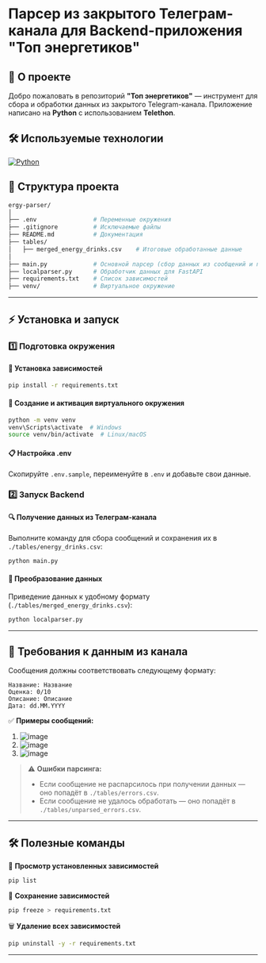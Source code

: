 # Парсер из закрытого Телеграм-канала для Backend-приложения "Топ энергетиков"

## 🚀 О проекте

Добро пожаловать в репозиторий **"Топ энергетиков"** — инструмент для сбора и обработки данных из закрытого Telegram-канала. Приложение написано на **Python** с использованием **Telethon**.

## 🛠 Используемые технологии

[![Python](https://skillicons.dev/icons?i=py)](https://skillicons.dev)

## 📂 Структура проекта

```sh
ergy-parser/
│
├── .env                # Переменные окружения
├── .gitignore          # Исключаемые файлы
├── README.md           # Документация
├── tables/
│   ├── merged_energy_drinks.csv    # Итоговые обработанные данные
│
├── main.py             # Основной парсер (сбор данных из сообщений и преобразование в CSV)
├── localparser.py      # Обработчик данных для FastAPI
├── requirements.txt    # Список зависимостей
├── venv/               # Виртуальное окружение
```

---

## ⚡ Установка и запуск

### 1️⃣ Подготовка окружения

#### 📌 Установка зависимостей
```bash
pip install -r requirements.txt
```

#### 🔧 Создание и активация виртуального окружения
```bash
python -m venv venv
venv\Scripts\activate  # Windows
source venv/bin/activate  # Linux/macOS
```

#### 📋 Настройка .env
Скопируйте `.env.sample`, переименуйте в `.env` и добавьте свои данные.

### 2️⃣ Запуск Backend

#### 🔍 Получение данных из Телеграм-канала
Выполните команду для сбора сообщений и сохранения их в `./tables/energy_drinks.csv`:
```bash
python main.py
```

#### 🔄 Преобразование данных
Приведение данных к удобному формату (`./tables/merged_energy_drinks.csv`):
```bash
python localparser.py
```

---

## 📌 Требования к данным из канала

Сообщения должны соответствовать следующему формату:
```
Название: Название
Оценка: 0/10
Описание: Описание
Дата: dd.MM.YYYY
```

✅ **Примеры сообщений:**
1. ![image](https://github.com/user-attachments/assets/5499c358-7c84-4ffb-8ea7-23d8805d35e7)
2. ![image](https://github.com/user-attachments/assets/e18f6916-e233-422f-9e78-9dcc73d0ce6f)
3. ![image](https://github.com/user-attachments/assets/2a4f509f-f7f8-4b81-a1d6-89cd6e59b988)

> ⚠️ **Ошибки парсинга:**
> - Если сообщение не распарсилось при получении данных — оно попадёт в `./tables/errors.csv`.
> - Если сообщение не удалось обработать — оно попадёт в `./tables/unparsed_errors.csv`.

---

## 🛠 Полезные команды

📌 **Просмотр установленных зависимостей**
```bash
pip list
```

💾 **Сохранение зависимостей**
```bash
pip freeze > requirements.txt
```

🗑 **Удаление всех зависимостей**
```bash
pip uninstall -y -r requirements.txt
```

---

